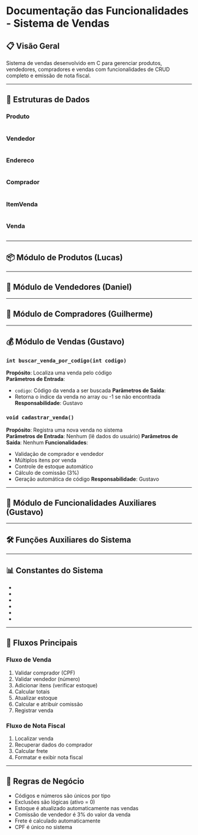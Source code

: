 # Documentação das Funcionalidades - Sistema de Vendas

## 📋 Visão Geral
Sistema de vendas desenvolvido em C para gerenciar produtos, vendedores, compradores e vendas com funcionalidades de CRUD completo e emissão de nota fiscal.

---

## 🔧 Estruturas de Dados

### Produto
```c

```

### Vendedor
```c

```

### Endereco
```c

```

### Comprador
```c

```

### ItemVenda
```c

```

### Venda
```c

```

---

## 📦 Módulo de Produtos (Lucas)



---

## 👥 Módulo de Vendedores (Daniel)



---

## 🛒 Módulo de Compradores (Guilherme)



---

## 💰 Módulo de Vendas (Gustavo)

### `int buscar_venda_por_codigo(int codigo)`
**Propósito**: Localiza uma venda pelo código  
**Parâmetros de Entrada**: 
- `codigo`: Código da venda a ser buscada
**Parâmetros de Saída**: 
- Retorna o índice da venda no array ou -1 se não encontrada
**Responsabilidade**: Gustavo

### `void cadastrar_venda()`
**Propósito**: Registra uma nova venda no sistema  
**Parâmetros de Entrada**: Nenhum (lê dados do usuário)
**Parâmetros de Saída**: Nenhum
**Funcionalidades**:
- Validação de comprador e vendedor
- Múltiplos itens por venda
- Controle de estoque automático
- Cálculo de comissão (3%)
- Geração automática de código
**Responsabilidade**: Gustavo

---

## 📄 Módulo de Funcionalidades Auxiliares (Gustavo)



---

## 🛠️ Funções Auxiliares do Sistema



---

## 📊 Constantes do Sistema
- 
- 
- 
- 
- 
- 

---

## 🔄 Fluxos Principais

### Fluxo de Venda
1. Validar comprador (CPF)
2. Validar vendedor (número)
3. Adicionar itens (verificar estoque)
4. Calcular totais
5. Atualizar estoque
6. Calcular e atribuir comissão
7. Registrar venda

### Fluxo de Nota Fiscal
1. Localizar venda
2. Recuperar dados do comprador
3. Calcular frete
4. Formatar e exibir nota fiscal

---

## 🎯 Regras de Negócio
- Códigos e números são únicos por tipo
- Exclusões são lógicas (ativo = 0)
- Estoque é atualizado automaticamente nas vendas
- Comissão de vendedor é 3% do valor da venda
- Frete é calculado automaticamente
- CPF é único no sistema
